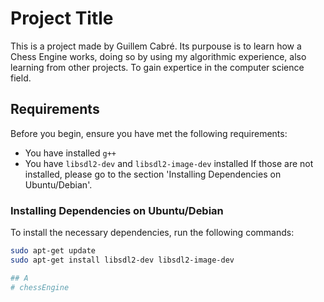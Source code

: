 # Project Title

This is a project made by Guillem Cabré. Its purpouse is to learn how a Chess Engine works, doing so by using my algorithmic experience, also learning from other projects. To gain expertice in the computer science field.

## Requirements

Before you begin, ensure you have met the following requirements:
* You have installed `g++`
* You have `libsdl2-dev` and `libsdl2-image-dev` installed
If those are not installed, please go to the section 'Installing Dependencies on Ubuntu/Debian'.

### Installing Dependencies on Ubuntu/Debian

To install the necessary dependencies, run the following commands:

```sh
sudo apt-get update
sudo apt-get install libsdl2-dev libsdl2-image-dev

## A
# chessEngine
